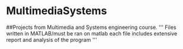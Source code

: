# MultimediaSystems
##Projects from Multimedia and Systems engineering course.
'''
Files written in MATLAB/must be ran on matlab
each file includes extensive report and analysis of the program
'''

